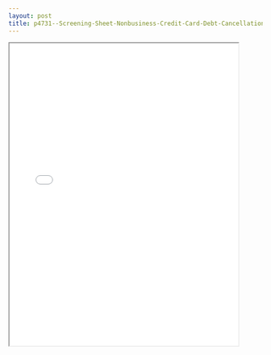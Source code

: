 ```yaml
---
layout: post
title: p4731--Screening-Sheet-Nonbusiness-Credit-Card-Debt-Cancellation
---
```


<div class="pdf-container">
<iframe src="/ea//_pdf-2-md/p4731--Screening-Sheet-Nonbusiness-Credit-Card-Debt-Cancellation.pdf" height="600" width="90%" allowFullScreen="true"></iframe>
</div>

